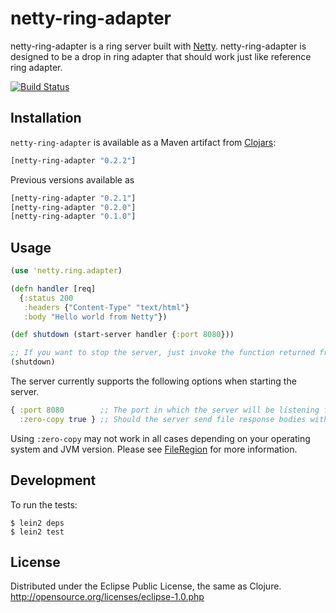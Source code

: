# netty-ring-adapter

netty-ring-adapter is a ring server built with [Netty](https://netty.io/). netty-ring-adapter is designed to be a drop in ring
adapter that should work just like reference ring adapter.

[![Build Status](https://secure.travis-ci.org/aesterline/netty-ring-adapter.png)](http://travis-ci.org/aesterline/netty-ring-adapter)

## Installation

`netty-ring-adapter` is available as a Maven artifact from
[Clojars](http://clojars.org/netty-ring-adapter):

```clojure
[netty-ring-adapter "0.2.2"]
```

Previous versions available as

```clojure
[netty-ring-adapter "0.2.1"]
[netty-ring-adapter "0.2.0"]
[netty-ring-adapter "0.1.0"]
```

## Usage

```clj
(use 'netty.ring.adapter)

(defn handler [req]
  {:status 200
   :headers {"Content-Type" "text/html"}
   :body "Hello world from Netty"})

(def shutdown (start-server handler {:port 8080}))

;; If you want to stop the server, just invoke the function returned from the `start-server` function.
(shutdown)
```

The server currently supports the following options when starting the server.

```clj
{ :port 8080        ;; The port in which the server will be listening for requests
  :zero-copy true } ;; Should the server send file response bodies with Netty's FileRegion functionality
```

Using `:zero-copy` may not work in all cases depending on your operating system and JVM version. Please see
[FileRegion](http://static.netty.io/3.5/api/org/jboss/netty/channel/FileRegion.html) for more information.

## Development

To run the tests:

    $ lein2 deps
    $ lein2 test


## License

Distributed under the Eclipse Public License, the same as Clojure. <http://opensource.org/licenses/eclipse-1.0.php>
